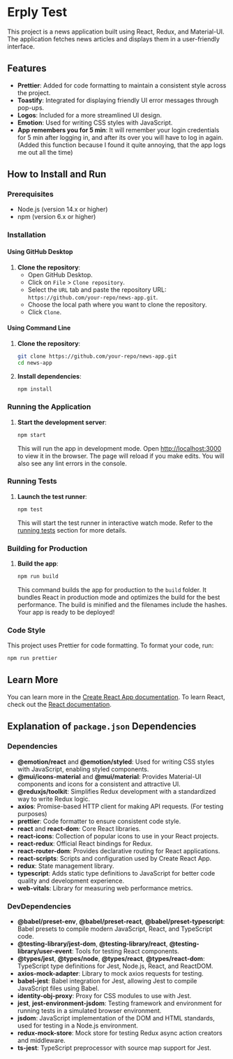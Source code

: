 # Erply Test

This project is a news application built using React, Redux, and Material-UI. The application fetches news articles and displays them in a user-friendly interface.

## Features
- **Prettier**: Added for code formatting to maintain a consistent style across the project.
- **Toastify**: Integrated for displaying friendly UI error messages through pop-ups.
- **Logos**: Included for a more streamlined UI design.
- **Emotion**: Used for writing CSS styles with JavaScript.
- **App remembers you for 5 min**: It will remember your login credentials for 5 min after logging in, and after its over you will have to log in again. (Added this function because I found it quite annoying, that the app logs me out all the time)

## How to Install and Run

### Prerequisites
- Node.js (version 14.x or higher)
- npm (version 6.x or higher)

### Installation

#### Using GitHub Desktop
1. **Clone the repository**:
    - Open GitHub Desktop.
    - Click on `File` > `Clone repository`.
    - Select the `URL` tab and paste the repository URL: `https://github.com/your-repo/news-app.git`.
    - Choose the local path where you want to clone the repository.
    - Click `Clone`.

#### Using Command Line
1. **Clone the repository**:
    ```sh
    git clone https://github.com/your-repo/news-app.git
    cd news-app
    ```

2. **Install dependencies**:
    ```sh
    npm install
    ```

### Running the Application
1. **Start the development server**:
    ```sh
    npm start
    ```
   This will run the app in development mode. Open [http://localhost:3000](http://localhost:3000) to view it in the browser. The page will reload if you make edits. You will also see any lint errors in the console.

### Running Tests
1. **Launch the test runner**:
    ```sh
    npm test
    ```
   This will start the test runner in interactive watch mode. Refer to the [running tests](https://facebook.github.io/create-react-app/docs/running-tests) section for more details.

### Building for Production
1. **Build the app**:
    ```sh
    npm run build
    ```
   This command builds the app for production to the `build` folder. It bundles React in production mode and optimizes the build for the best performance. The build is minified and the filenames include the hashes. Your app is ready to be deployed!


### Code Style
This project uses Prettier for code formatting. To format your code, run:
```sh
npm run prettier
```

## Learn More

You can learn more in the [Create React App documentation](https://facebook.github.io/create-react-app/docs/getting-started). To learn React, check out the [React documentation](https://reactjs.org/).

## Explanation of `package.json` Dependencies

### Dependencies
- **@emotion/react** and **@emotion/styled**: Used for writing CSS styles with JavaScript, enabling styled components.
- **@mui/icons-material** and **@mui/material**: Provides Material-UI components and icons for a consistent and attractive UI.
- **@reduxjs/toolkit**: Simplifies Redux development with a standardized way to write Redux logic.
- **axios**: Promise-based HTTP client for making API requests. (For testing purposes)
- **prettier**: Code formatter to ensure consistent code style.
- **react** and **react-dom**: Core React libraries.
- **react-icons**: Collection of popular icons to use in your React projects.
- **react-redux**: Official React bindings for Redux.
- **react-router-dom**: Provides declarative routing for React applications.
- **react-scripts**: Scripts and configuration used by Create React App.
- **redux**: State management library.
- **typescript**: Adds static type definitions to JavaScript for better code quality and development experience.
- **web-vitals**: Library for measuring web performance metrics.

### DevDependencies
- **@babel/preset-env**, **@babel/preset-react**, **@babel/preset-typescript**: Babel presets to compile modern JavaScript, React, and TypeScript code.
- **@testing-library/jest-dom**, **@testing-library/react**, **@testing-library/user-event**: Tools for testing React components.
- **@types/jest**, **@types/node**, **@types/react**, **@types/react-dom**: TypeScript type definitions for Jest, Node.js, React, and ReactDOM.
- **axios-mock-adapter**: Library to mock axios requests for testing.
- **babel-jest**: Babel integration for Jest, allowing Jest to compile JavaScript files using Babel.
- **identity-obj-proxy**: Proxy for CSS modules to use with Jest.
- **jest**, **jest-environment-jsdom**: Testing framework and environment for running tests in a simulated browser environment.
- **jsdom**: JavaScript implementation of the DOM and HTML standards, used for testing in a Node.js environment.
- **redux-mock-store**: Mock store for testing Redux async action creators and middleware.
- **ts-jest**: TypeScript preprocessor with source map support for Jest.